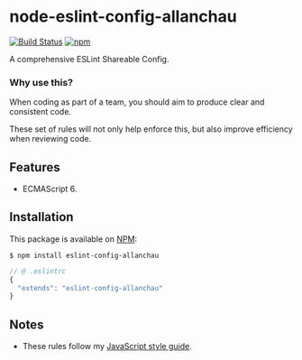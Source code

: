 # node-eslint-config-allanchau

[![Build Status](https://travis-ci.org/allanchau/node-eslint-config-allanchau.svg?branch=master)](https://travis-ci.org/allanchau/node-eslint-config-allanchau)
[![npm](https://img.shields.io/npm/v/eslint-config-allanchau.svg)](https://www.npmjs.com/package/eslint-config-allanchau)

A comprehensive ESLint Shareable Config.

### Why use this?

When coding as part of a team, you should aim to produce clear and consistent code.

These set of rules will not only help enforce this, but also improve efficiency when reviewing code.

## Features

- ECMAScript 6.

## Installation

This package is available on [NPM](https://www.npmjs.com/package/eslint-config-allanchau):

  ```shell
  $ npm install eslint-config-allanchau
  ```
  ```javascript
  // @ .eslintrc
  {
    "extends": "eslint-config-allanchau"
  }
  ```

## Notes

- These rules follow my [JavaScript style guide](https://github.com/allanchau/styleguide/tree/master/js).

